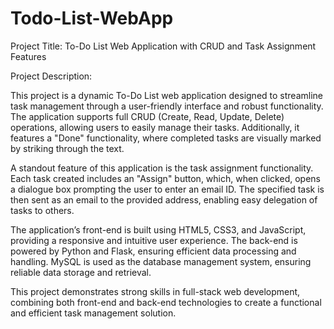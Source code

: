 # Todo-List-WebApp

Project Title: To-Do List Web Application with CRUD and Task Assignment Features

Project Description:

This project is a dynamic To-Do List web application designed to streamline task management through a user-friendly interface and robust functionality. The application supports full CRUD (Create, Read, Update, Delete) operations, allowing users to easily manage their tasks. Additionally, it features a "Done" functionality, where completed tasks are visually marked by striking through the text.

A standout feature of this application is the task assignment functionality. Each task created includes an "Assign" button, which, when clicked, opens a dialogue box prompting the user to enter an email ID. The specified task is then sent as an email to the provided address, enabling easy delegation of tasks to others.

The application’s front-end is built using HTML5, CSS3, and JavaScript, providing a responsive and intuitive user experience. The back-end is powered by Python and Flask, ensuring efficient data processing and handling. MySQL is used as the database management system, ensuring reliable data storage and retrieval.

This project demonstrates strong skills in full-stack web development, combining both front-end and back-end technologies to create a functional and efficient task management solution.
